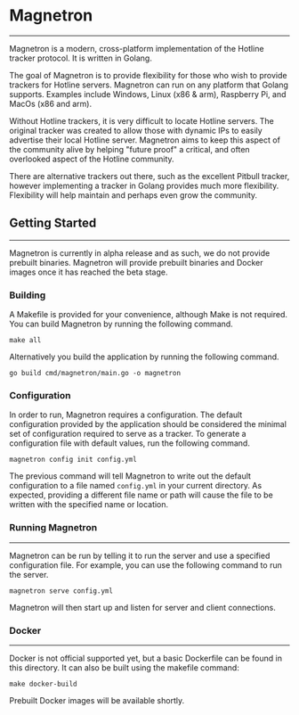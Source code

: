 # Magnetron
_____
Magnetron is a modern, cross-platform implementation of the Hotline tracker
protocol. It is written in Golang.

The goal of Magnetron is to provide flexibility for those who wish to provide
trackers for Hotline servers. Magnetron can run on any platform that Golang supports.
Examples include Windows, Linux (x86 & arm), Raspberry Pi, and MacOs (x86 and arm). 

Without Hotline trackers, it is very difficult to locate Hotline servers. The original
tracker was created to allow those with dynamic IPs to easily advertise their local Hotline
server. Magnetron aims to keep this aspect of the community alive by helping "future proof"
a critical, and often overlooked aspect of the Hotline community.

There are alternative trackers out there, such as the excellent Pitbull tracker, however
implementing a tracker in Golang provides much more flexibility. Flexibility will help maintain
and perhaps even grow the community.

## Getting Started
____

Magnetron is currently in alpha release and as such, we do not provide prebuilt binaries. Magnetron
will provide prebuilt binaries and Docker images once it has reached the beta stage.

### Building
A Makefile is provided for your convenience, although Make is not required.
You can build Magnetron by running the following command.
```shell
make all
```

Alternatively you build the application by running the following command.
```shell
go build cmd/magnetron/main.go -o magnetron 
```

### Configuration
In order to run, Magnetron requires a configuration. The default configuration
provided by the application should be considered the minimal set of configuration
required to serve as a tracker. To generate a configuration file with default values,
run the following command.

```shell
magnetron config init config.yml
```

The previous command will tell Magnetron to write out the default configuration to a
file named `config.yml` in your current directory. As expected, providing a different
file name or path will cause the file to be written with the specified name or location.

### Running Magnetron
___

Magnetron can be run by telling it to run the server and use a specified configuration
file. For example, you can use the following command to run the server.

```shell
magnetron serve config.yml
```

Magnetron will then start up and listen for server and client connections. 

### Docker
___
Docker is not official supported yet, but a basic Dockerfile can be found in this directory. It can also be built
using the makefile command: 

```shell
make docker-build
```

Prebuilt Docker images will be available shortly.
